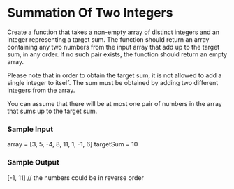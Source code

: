 # Summation Of Two Integers

Create a function that takes a non-empty array of distinct integers and an integer representing a target sum. The function should return an array containing any two numbers from the input array that add up to the target sum, in any order. If no such pair exists, the function should return an empty array.

Please note that in order to obtain the target sum, it is not allowed to add a single integer to itself. The sum must be obtained by adding two different integers from the array.

You can assume that there will be at most one pair of numbers in the array that sums up to the target sum.

### Sample Input

array = [3, 5, -4, 8, 11, 1, -1, 6]
targetSum = 10

### Sample Output

[-1, 11] // the numbers could be in reverse order
